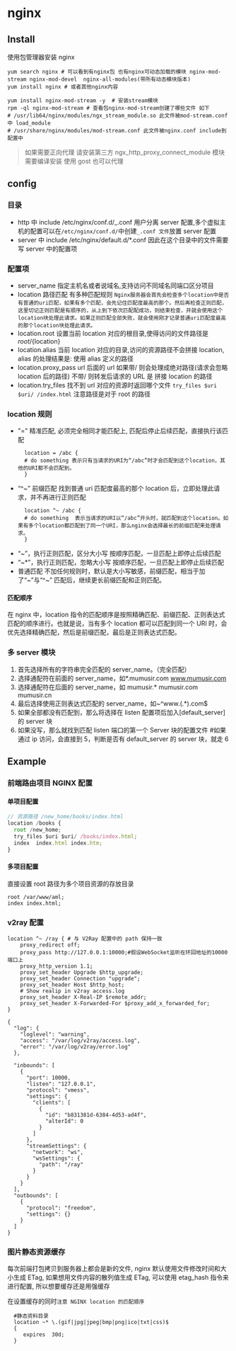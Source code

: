 # nginx

## Install

使用包管理器安装 nginx

```shell
yum search nginx # 可以看到有nginx包 也有nginx可动态加载的模块 nginx-mod-stream nginx-mod-devel  nginx-all-modules(带所有动态模块版本)
yum install nginx # 或者其他nginx内容

yum install nginx-mod-stream -y  # 安装stream模块
rpm -ql nginx-mod-stream # 查看包nginx-mod-stream创建了哪些文件 如下
# /usr/lib64/nginx/modules/ngx_stream_module.so 此文件被mod-stream.conf中 load_module
# /usr/share/nginx/modules/mod-stream.conf 此文件被nginx.conf include到配置中
```

> 如果需要正向代理 请安装第三方 ngx_http_proxy_connect_module 模块 需要编译安装 使用 gost 也可以代理

## config

### 目录

- http 中 include /etc/nginx/conf.d/_.conf 用户分离 server 配置,多个虚拟主机的配置可以在`/etc/nginx/conf.d/`中创建`_.conf 文件`放置 server 配置
- server 中 include /etc/nginx/default.d/\*.conf 因此在这个目录中的文件需要写 server 中的配置项

### 配置项

- server_name 指定主机名或者说域名,支持访问不同域名同端口区分项目
- location 路径匹配 有多种匹配规则 `Nginx服务器会首先会检查多个location中是否有普通的uri匹配，如果有多个匹配，会先记住匹配度最高的那个。然后再检查正则匹配，这里切记正则匹配是有顺序的，从上到下依次匹配配成功，则结束检查，并就会使用这个location块处理此请求。如果正则匹配全部失败，就会使用刚才记录普通uri匹配度最高的那个location块处理此请求。`
- location.root 设置当前 location 对应的根目录,使得访问的文件路径是 ${root}/${location}
- location.alias 当前 location 对应的目录,访问的资源路径不会拼接 location, alias 的处理结果是: 使用 alias 定义的路径
- location.proxy_pass url 后面的 url 如果带/ 则会处理成绝对路径(请求会忽略 location 后的路径) 不带/ 则转发后请求的 URL 是 拼接 location 的路径
- location.try_files 找不到 url 对应的资源时返回哪个文件 `try_files $uri $uri/ /index.html` 注意路径是对于 root 的路径

### location 规则

- "=" 精准匹配, 必须完全相同才能匹配上, 匹配后停止后续匹配，直接执行该匹配
  ```shell
    location = /abc {
    # do something 表示只有当请求的URI为“/abc”时才会匹配到这个location，其他的URI都不会匹配到。
    }
  ```
- “^~” 前缀匹配 找到普通 uri 匹配度最高的那个 location 后，立即处理此请求，并不再进行正则匹配
  ```shell
    location ^~ /abc {
    # do something  表示当请求的URI以“/abc”开头时，就匹配到这个location。如果有多个location都匹配到了同一个URI，那么nginx会选择最长的前缀匹配来处理请求。
    }
  ```
- “~”，执行正则匹配，区分大小写 按顺序匹配，一旦匹配上即停止后续匹配
- “~\*”，执行正则匹配，忽略大小写 按顺序匹配，一旦匹配上即停止后续匹配
- 普通匹配 不加任何规则时，默认是大小写敏感，前缀匹配，相当于加了“~”与“^~” 匹配后，继续更长前缀匹配和正则匹配。

#### 匹配顺序

在 nginx 中，location 指令的匹配顺序是按照精确匹配、前缀匹配、正则表达式匹配的顺序进行。也就是说，当有多个 location 都可以匹配到同一个 URI 时，会优先选择精确匹配，然后是前缀匹配，最后是正则表达式匹配。

### 多 server 模块

1. 首先选择所有的字符串完全匹配的 server_name。（完全匹配）
2. 选择通配符在前面的 server_name，如\*.mumusir.com www.mumusir.com
3. 选择通配符在后面的 server_name，如 mumusir.\* mumusir.com mumusir.cn
4. 最后选择使用正则表达式匹配的 server_name，如~^www\.(.\*)\.com$
5. 如果全部都没有匹配到，那么将选择在 listen 配置项后加入[default_server]的 server 块
6. 如果没写，那么就找到匹配 listen 端口的第一个 Server 块的配置文件 #如果通过 ip 访问，会直接到 5，判断是否有 default_server 的 server 块，就走 6

## Example

### 前端路由项目 NGINX 配置

#### 单项目配置

```js
// 资源路径 /new_home/books/index.html
location /books {
  root /new_home;
  try_files $uri $uri/ /books/index.html;
  index  index.html index.htm;
}

```

#### 多项目配置

直接设置 root 路径为多个项目资源的存放目录

```shell
root /var/www/aml;
index index.html;
```

### v2ray 配置

```shell
location ^~ /ray { # 与 V2Ray 配置中的 path 保持一致
    proxy_redirect off;
    proxy_pass http://127.0.0.1:10000;#假设WebSocket监听在环回地址的10000端口上
    proxy_http_version 1.1;
    proxy_set_header Upgrade $http_upgrade;
    proxy_set_header Connection "upgrade";
    proxy_set_header Host $http_host;
    # Show realip in v2ray access.log
    proxy_set_header X-Real-IP $remote_addr;
    proxy_set_header X-Forwarded-For $proxy_add_x_forwarded_for;
}

{
  "log": {
    "loglevel": "warning",
    "access": "/var/log/v2ray/access.log",
    "error": "/var/log/v2ray/error.log"
  },

  "inbounds": [
    {
      "port": 10000,
      "listen": "127.0.0.1",
      "protocol": "vmess",
      "settings": {
        "clients": [
          {
            "id": "b831381d-6384-4d53-ad4f",
            "alterId": 0
          }
        ]
      },
      "streamSettings": {
        "network": "ws",
        "wsSettings": {
          "path": "/ray"
        }
      }
    }
  ],
  "outbounds": [
    {
      "protocol": "freedom",
      "settings": {}
    }
  ]
}

```

### 图片静态资源缓存

每次前端打包拷贝到服务器上都会是新的文件, nginx 默认使用文件修改时间和大小生成 ETag, 如果想用文件内容的散列值生成 ETag, 可以使用 etag_hash 指令来进行配置, 所以想要缓存还是用强缓存

在设置缓存的同时`注意 NGINX location 的匹配顺序`

```shell
  #静态资料目录
  location ~* \.(gif|jpg|jpeg|bmp|png|ico|txt|css)$
  {
     expires  30d;
  }

```
